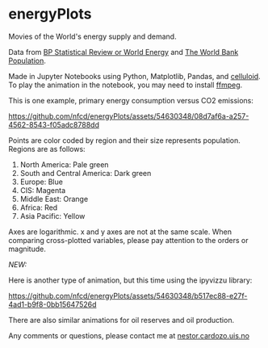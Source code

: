 # energyPlots
Movies of the World's energy supply and demand.

Data from [BP Statistical Review or World Energy](https://www.bp.com/en/global/corporate/energy-economics/statistical-review-of-world-energy.html) and [The World Bank Population](https://data.worldbank.org/indicator/SP.POP.TOTL?view=chart).

Made in Jupyter Notebooks using Python, Matplotlib, Pandas, and [celluloid](https://github.com/jwkvam/celluloid). To play the animation in the notebook, you may need to install [ffmpeg](https://www.ffmpeg.org/download.html).

This is one example, primary energy consumption versus CO2 emissions:

https://github.com/nfcd/energyPlots/assets/54630348/08d7af6a-a257-4562-8543-f05adc8788dd

Points are color coded by region and their size represents population. Regions are as follows:

1. North America: Pale green
2. South and Central America: Dark green
3. Europe: Blue
4. CIS: Magenta
5. Middle East: Orange
6. Africa: Red
7. Asia Pacific: Yellow

Axes are logarithmic. x and y axes are not at the same scale. When comparing cross-plotted variables, please pay attention to the orders or magnitude.

*NEW:*

Here is another type of animation, but this time using the ipyvizzu library:

https://github.com/nfcd/energyPlots/assets/54630348/b517ec88-e27f-4ad1-b9f8-0bb15647526d

There are also similar animations for oil reserves and oil production.

Any comments or questions, please contact me at [nestor.cardozo.uis.no](mailto:nestor.cardozo@uis.no)
